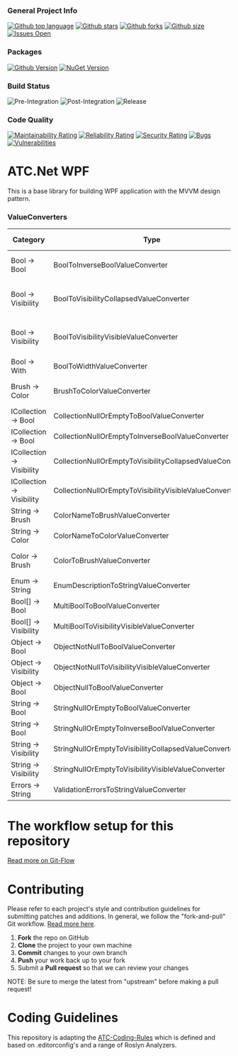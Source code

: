 ### General Project Info
[![Github top language](https://img.shields.io/github/languages/top/atc-net/atc-wpf)](https://github.com/atc-net/atc-wpf)
[![Github stars](https://img.shields.io/github/stars/atc-net/atc-wpf)](https://github.com/atc-net/atc-wpf)
[![Github forks](https://img.shields.io/github/forks/atc-net/atc-wpf)](https://github.com/atc-net/atc-wpf)
[![Github size](https://img.shields.io/github/repo-size/atc-net/atc-wpf)](https://github.com/atc-net/atc-wpf)
[![Issues Open](https://img.shields.io/github/issues/atc-net/atc-wpf.svg?logo=github)](https://github.com/atc-net/atc-wpf/issues)

### Packages
[![Github Version](https://img.shields.io/static/v1?logo=github&color=blue&label=github&message=latest)](https://github.com/orgs/atc-net/packages?repo_name=atc-wpf)
[![NuGet Version](https://img.shields.io/nuget/v/Atc.Wpf.svg?logo=nuget)](https://www.nuget.org/profiles/atc-net)

### Build Status
![Pre-Integration](https://github.com/atc-net/atc-wpf/workflows/Pre-Integration/badge.svg)
![Post-Integration](https://github.com/atc-net/atc-wpf/workflows/Post-Integration/badge.svg)
![Release](https://github.com/atc-net/atc-wpf/workflows/Release/badge.svg)

### Code Quality
[![Maintainability Rating](https://sonarcloud.io/api/project_badges/measure?project=atc-wpf&metric=sqale_rating)](https://sonarcloud.io/dashboard?id=atc-wpf)
[![Reliability Rating](https://sonarcloud.io/api/project_badges/measure?project=atc-wpf&metric=reliability_rating)](https://sonarcloud.io/dashboard?id=atc-wpf)
[![Security Rating](https://sonarcloud.io/api/project_badges/measure?project=atc-wpf&metric=security_rating)](https://sonarcloud.io/dashboard?id=atc-wpf)
[![Bugs](https://sonarcloud.io/api/project_badges/measure?project=atc-wpf&metric=bugs)](https://sonarcloud.io/dashboard?id=atc-wpf)
[![Vulnerabilities](https://sonarcloud.io/api/project_badges/measure?project=atc-wpf&metric=vulnerabilities)](https://sonarcloud.io/dashboard?id=atc-wpf)

# ATC.Net WPF

This is a base library for building WPF application with the MVVM design pattern.


### ValueConverters

| Category                  | Type                                                     | Convert Examples                        | ConvertBack Examples                    |
| ------------------------- | -------------------------------------------------------- | --------------------------------------- | --------------------------------------- |
| Bool -> Bool              | BoolToInverseBoolValueConverter                          | True -> False and False -> True         | False -> True and False -> False        |
| Bool -> Visibility        | BoolToVisibilityCollapsedValueConverter                  | True -> Collapsed and False -> Visible  | Collapsed -> True and Visible -> False  |
| Bool -> Visibility        | BoolToVisibilityVisibleValueConverter                    | True -> Visible and False -> Collapsed  | Visible -> True and Collapsed -> False  |
| Bool -> With              | BoolToWidthValueConverter                                | true, 10 -> 10 and true, "Auto" -> *    | Not supported                           |
| Brush -> Color            | BrushToColorValueConverter                               | Brushs.Green -> Colors.Green            | Colors.Green -> Brushs.Green            |
| ICollection -> Bool       | CollectionNullOrEmptyToBoolValueConverter                | NULL or empty -> True                   | Not supported                           |
| ICollection -> Bool       | CollectionNullOrEmptyToInverseBoolValueConverter         | NULL or empty -> False                  | Not supported                           |
| ICollection -> Visibility | CollectionNullOrEmptyToVisibilityCollapsedValueConverter | NULL or empty -> Collapsed              | Not supported                           |
| ICollection -> Visibility | CollectionNullOrEmptyToVisibilityVisibleValueConverter   | NULL or empty -> Visible                | Not supported                           |
| String -> Brush           | ColorNameToBrushValueConverter                           | "Green" -> Brushs.Green                 | Brushs.Green -> "Green"                 |
| String -> Color           | ColorNameToColorValueConverter                           | "Green" -> Colors.Green                 | Colors.Green -> "Green"                 |
| Color -> Brush            | ColorToBrushValueConverter                               | Colors.Green -> Brushs.Green            | Brushs.Green -> Colors.Green            |
| Enum -> String            | EnumDescriptionToStringValueConverter                    | DayOfWeek.Monday -> Monday              | Not supported                           |
| Bool[] -> Bool            | MultiBoolToBoolValueConverter                            | All-True -> True                        | Not supported                           |
| Bool[] -> Visibility      | MultiBoolToVisibilityVisibleValueConverter               | All-True -> Visible                     | Not supported                           |
| Object -> Bool            | ObjectNotNullToBoolValueConverter                        | NotNULL -> True                         | Not supported                           |
| Object -> Visibility      | ObjectNotNullToVisibilityVisibleValueConverter           | NotNULL -> Visible                      | Not supported                           |
| Object -> Bool            | ObjectNullToBoolValueConverter                           | NULL => True                            | Not supported                           |
| String -> Bool            | StringNullOrEmptyToBoolValueConverter                    | NULL or empty -> True                   | Not supported                           |
| String -> Bool            | StringNullOrEmptyToInverseBoolValueConverter             | NULL or empty -> False                  | Not supported                           |
| String -> Visibility      | StringNullOrEmptyToVisibilityCollapsedValueConverter     | NULL or empty -> Collapsed              | Not supported                           |
| String -> Visibility      | StringNullOrEmptyToVisibilityVisibleValueConverter       | NULL or empty -> Visible                | Not supported                           |
| Errors -> String          | ValidationErrorsToStringValueConverter                   |                                         | Not supported                           |


# The workflow setup for this repository
[Read more on Git-Flow](docs/GitFlow.md)

# Contributing

Please refer to each project's style and contribution guidelines for submitting patches and additions. In general, we follow the "fork-and-pull" Git workflow. [Read more here](https://gist.github.com/Chaser324/ce0505fbed06b947d962).

 1. **Fork** the repo on GitHub
 2. **Clone** the project to your own machine
 3. **Commit** changes to your own branch
 4. **Push** your work back up to your fork
 5. Submit a **Pull request** so that we can review your changes

NOTE: Be sure to merge the latest from "upstream" before making a pull request!

# Coding Guidelines

This repository is adapting the [ATC-Coding-Rules](https://github.com/atc-net/atc-coding-rules) which is defined and based on .editorconfig's and a range of Roslyn Analyzers.

